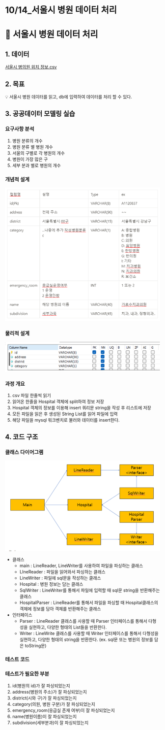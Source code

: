 # 10/14_서울시 병원 데이터 처리

# 📢 서울시 병원 데이터 처리

## 1. 데이터

[서울시 병의원 위치 정보.csv](https://drive.google.com/file/d/1mgfjKNkboPUX_9AOWc_Qil0z9MwASQej/view?usp=sharing)

## 2. 목표

<aside>
💡 서울시 병원 데이터를 읽고, db에 입력하여 데이터를 처리 할 수 있다.

</aside>

## 3. 공공데이터 모델링 실습

### 요구사항 분석

1. 병원 분류의 개수
2. 병원 분류 별 병원 개수
3. 서울의 구별로 각 병원의 개수
4. 병원이 가장 많은 구
5. 세부 분과 별로 병원의 개수

### 개념적 설계
![img.png](Img/img.png)

### 물리적 설계
![img_1.png](Img/img_1.png)

### 과정 개요

1. csv 파일 한줄씩 읽기
2. 읽어온 한줄을 Hospital 객체에 split하여 정보 저장
3. Hospital 객체의 정보를 이용해 insert 쿼리문 string을 작성 후 리스트에 저장
3. 모든 파일을 읽은 후 생성된 String List를 읽어 파일에 입력
4. 해당 파일을 mysql 워크벤치로 불러와 데이터를 insert한다.

## 4. 코드 구조
### 클래스 다이어그램
![img_3.png](Img/img_3.png)
- 클래스
    - main : LineReader, LineWriter를 사용하여 파일을 파싱하는 클래스
    - LIneReader : 파일을 읽어와서 파싱하는 클래스
    - LineWriter : 파일에 sql문을 작성하는 클래스
    - Hospital : 병원 정보는 담는 클래스
    - SqlWriter : LineWriter를 통해서 파일에 입력할 때 sql문 string을 반환해주는 클래스
    - HospitalParser : LineReader를 통해서 파일을 파싱할 때 Hospital클래스의 객체에 정보를 담아 객체를 반환해주는 클래스
- 인터페이스
    - Parser : LineReader 클래스를 사용할 때 Parser 인터페이스를 통해서 다형성을 실현하고, 다양한 형태의 List들을 반환한다.
    - Writer : LineWrite 클래스를 사용할 때 Writer 인터페이스를 통해서 다형성을 실현하고, 다양한 형태의 string을 반환한다. (ex. sql문 또는 병원의 정보를 담은 toString문)
### 테스트 코드
### 테스트가 필요한 부분

1. id(병원의 id)가 잘 파싱되었는지
2. address(병원의 주소)가 잘 파싱되었는지
3. district(시와 구)가 잘 파싱되었는지
4. category(의원, 병원 구분)가 잘 파싱되었는지
5. emergency_room(응급실 존재 여부)이 잘 파싱되었는지
6. name(병원이름)이 잘 파싱되었는지
7. subdivision(세부분과)이 잘 파싱되었는지
